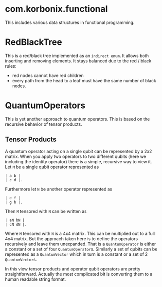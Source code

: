 # com.korbonix.functional

This includes various data structures in functional programming.

# RedBlackTree

This is a red/black tree implemented as an `indirect enum`. It allows both inserting and removing elements. It stays balanced due to the red / black rules:

- red nodes cannot have red children
- every path from the head to a leaf must have the same number of black nodes.

# QuantumOperators

This is yet another approach to quantum operators. This is based on the recursive behavior of tensor products.

## Tensor Products

A quantum operator acting on a single qubit can be represented by a 2x2 matrix. When you apply two operators to two different qubits (here we including the identity operator) there is a simple, recursive way to view it. Let `M` be a single qubit operator represented as  
```
| a b |
| c d |.
```
Furthermore let `N` be another operator represented as
```
| e f |
| g h |.
```

Then `M` tensored with `N` can be written as
```
| aN bN |
| cN dN |.
```
Where `M` tensored with `N` is a 4x4 matrix. This can be multiplied out to a full 4x4 matrix. But the approach taken here is to
define the operators recursively and leave them unexpanded. That is a `QuantumOperator` is either a constant or a set of
four `QuantumOperator`s. Similarly a set of qubits can be represented as a `QuantumVector` which in turn is a constant
or a set of 2 `QuantumVector`s.

In this view tensor products and operator qubit operators are pretty straightforward. Actually the most complicated bit is
converting them to a human readable string format.

